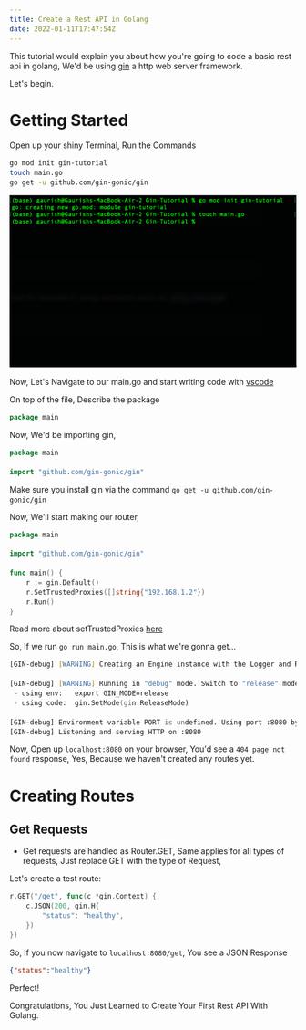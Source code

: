 ```yaml
---
title: Create a Rest API in Golang
date: 2022-01-11T17:47:54Z
---
```


This tutorial would explain you about how you're going to code a basic rest api in golang,
We'd be using [gin](https://github.com/gin-gonic/gin) a http web server framework.

Let's begin.

# Getting Started

Open up your shiny Terminal,
Run the Commands

```sh
go mod init gin-tutorial
touch main.go
go get -u github.com/gin-gonic/gin
```

![Terminal](../../assets/blog/go-project-init.png)

Now, Let's Navigate to our main.go and start writing code with [vscode](https://code.visualstudio.com/)

On top of the file, Describe the package

```go
package main
```

Now, We'd be importing gin,

```go
package main

import "github.com/gin-gonic/gin"
```

Make sure you install gin via the command `go get -u github.com/gin-gonic/gin`

Now, We'll start making our router,

```go
package main

import "github.com/gin-gonic/gin"

func main() {
	r := gin.Default()
	r.SetTrustedProxies([]string{"192.168.1.2"})
	r.Run()
}
```

Read more about setTrustedProxies [here](https://github.com/gin-gonic/gin#dont-trust-all-proxies)

So, If we run `go run main.go`, This is what we're gonna get...

```zsh
[GIN-debug] [WARNING] Creating an Engine instance with the Logger and Recovery middleware already attached.

[GIN-debug] [WARNING] Running in "debug" mode. Switch to "release" mode in production.
 - using env:	export GIN_MODE=release
 - using code:	gin.SetMode(gin.ReleaseMode)

[GIN-debug] Environment variable PORT is undefined. Using port :8080 by default
[GIN-debug] Listening and serving HTTP on :8080

```

Now, Open up `localhost:8080` on your browser, You'd see a `404 page not found` response, Yes, Because we haven't created any routes yet.

# Creating Routes

## Get Requests

-   Get requests are handled as Router.GET, Same applies for all types of requests, Just replace GET with the type of Request,

Let's create a test route:

```go
r.GET("/get", func(c *gin.Context) {
	c.JSON(200, gin.H{
		"status": "healthy",
	})
})
```

So, If you now navigate to `localhost:8080/get`, You see a JSON Response

```json
{"status":"healthy"}
```

Perfect!

Congratulations, You Just Learned to Create Your First Rest API With Golang.
